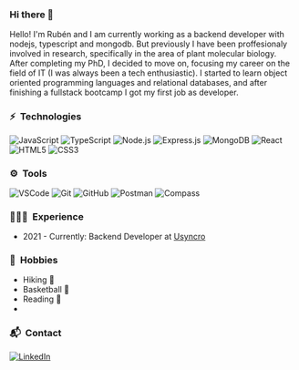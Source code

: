 ### Hi there 👋

Hello! I'm Rubén and I am currently working as a backend developer with nodejs, typescript and mongodb. But previously I have been proffesionaly involved in research, specifically in the area of plant molecular biology. After completing my PhD, I decided to move on, focusing my career on the field of IT (I was always been a tech enthusiastic). I started to learn object oriented programming languages and relational databases, and after finishing a fullstack bootcamp I got my first job as developer.

### ⚡️ &nbsp;Technologies

![JavaScript](https://img.shields.io/badge/-JavaScript-F7DF1E?style=plastic&logo=JavaScript&logoColor=black)
![TypeScript](https://img.shields.io/badge/typescript-%23007ACC.svg?style=plastic&logo=typescript&logoColor=white)
![Node.js](https://img.shields.io/badge/-Node.js-339933?style=plastic&logo=node.js&logoColor=white)
![Express.js](https://img.shields.io/badge/Express.js-000000?style=plastic&logo=express&logoColor=white)
![MongoDB](https://img.shields.io/badge/MongoDB-%234ea94b.svg?style=plastic&logo=mongodb&logoColor=white)
![React](https://img.shields.io/badge/-React-61DAFB?style=plastic&logo=react&logoColor=white)
![HTML5](https://img.shields.io/badge/-HTML5-E34F26?style=plastic&logo=html5&logoColor=white)
![CSS3](https://img.shields.io/badge/-CSS3-1572B6?style=plastic&logo=css3&logoColor=white)

### ⚙️ &nbsp;Tools

![VSCode](https://img.shields.io/badge/Visual_Studio_Code-0078D4?style=plastic&logo=visual%20studio%20code&logoColor=white)
![Git](https://img.shields.io/badge/-Git-F05032?style=plastic&logo=git&logoColor=white)
![GitHub](https://img.shields.io/badge/GitHub-100000?style=plastic&logo=github&logoColor=white)
![Postman](https://img.shields.io/badge/Postman-FF6C37?style=plastic&logo=postman&logoColor=white)
![Compass](https://img.shields.io/badge/Compass-%234ea94b.svg?style=plastic&logo=mongodb&logoColor=white)

<!-- ![Compass](https://img.shields.io/badge/Compass-FF6C37?style=plastic&logo=postman&logoColor=white) -->
<!-- ![Slack](https://img.shields.io/badge/Slack-4A154B?style=plastic&logo=slack&logoColor=white) -->

### 👩🏼‍💻 &nbsp;Experience

- 2021 - Currently: Backend Developer at [Usyncro](https://www.usyncro.com/)

### 🚀 &nbsp;Hobbies

- Hiking 🥾
- Basketball 🏀
- Reading 📖
- 

### 📬 &nbsp;Contact

[![LinkedIn](https://img.shields.io/badge/linkedin-%230077B5.svg?style=plastic&logo=linkedin&logoColor=white&link=https://www.google.es/)](https://www.linkedin.com/in/rubenfernandezsantos/)
<!-- [![Twitter](https://img.shields.io/badge/twitter-%231DA1F2.svg?style=plastic&logo=Twitter&logoColor=white&link=https://www.google.es/)](https://www.linkedin.com/in/rubenfernandezsantos/) -->

<!--
**biorubenfs/biorubenfs** is a ✨ _special_ ✨ repository because its `README.md` (this file) appears on your GitHub profile.

Here are some ideas to get you started:

- 🔭 I’m currently working on ...
- 🌱 I’m currently learning ...
- 👯 I’m looking to collaborate on ...
- 🤔 I’m looking for help with ...
- 💬 Ask me about ...
- 📫 How to reach me: ...
- 😄 Pronouns: ...
- ⚡ Fun fact: ...
-->
